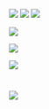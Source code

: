 ![](https://i.imgur.com/Z8RsNyW.png)
![](https://i.imgur.com/0YVwvAw.png)
![](https://i.imgur.com/povlY8i.png)





![](https://i.imgur.com/NwkS6PD.png)


![](https://i.imgur.com/8sD2a6C.png)

![](https://i.imgur.com/lvsNgWw.png)




#


![](https://i.imgur.com/ZljpOU2.png)

